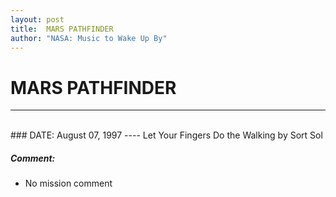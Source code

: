 ```yaml
---
layout: post
title:  MARS PATHFINDER
author: "NASA: Music to Wake Up By"
---
```


# MARS PATHFINDER
----
<br/>
### DATE: August 07, 1997
----
Let Your Fingers Do the Walking by Sort Sol

##### Comment:
* No mission comment
